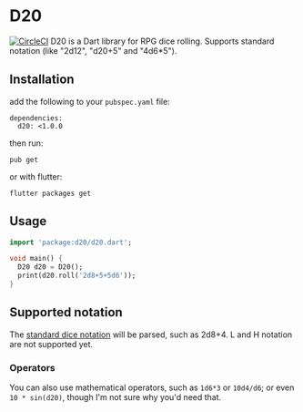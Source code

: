 # D20

[![CircleCI](https://circleci.com/gh/Igor1201/d20/tree/master.svg?style=svg&circle-token=376c1d43be17c8602903dfc02368f711ea1a4ed6)](https://circleci.com/gh/Igor1201/d20/tree/master)
D20 is a Dart library for RPG dice rolling. Supports standard notation (like "2d12", "d20+5" and "4d6*5").

## Installation
add the following to your `pubspec.yaml` file:
```shell
dependencies:
  d20: <1.0.0
```
then run:
```shell
pub get
```
or with flutter:
```shell
flutter packages get
```

## Usage

```dart
import 'package:d20/d20.dart';

void main() {
  D20 d20 = D20();
  print(d20.roll('2d8+5+5d6'));
}
```

## Supported notation
The [standard dice notation](https://en.wikipedia.org/wiki/Dice_notation) will be parsed, such as 2d8+4. L and H notation are not supported yet.

### Operators
You can also use mathematical operators, such as `1d6*3` or `10d4/d6`; or even `10 * sin(d20)`, though I'm not sure why you'd need that.
